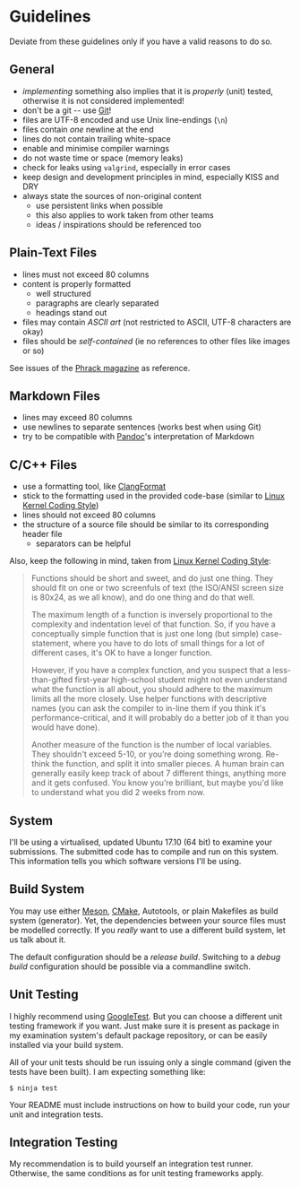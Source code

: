 # Guidelines

Deviate from these guidelines only if you have a valid reasons to do so.

## General

- *implementing* something also implies that it is *properly* (unit) tested, otherwise it is not considered implemented!
- don't be a git -- use [Git](https://git-scm.com/)!
- files are UTF-8 encoded and use Unix line-endings (`\n`)
- files contain *one* newline at the end
- lines do not contain trailing white-space
- enable and minimise compiler warnings
- do not waste time or space (memory leaks)
- check for leaks using `valgrind`, especially in error cases
- keep design and development principles in mind, especially KISS and DRY
- always state the sources of non-original content
    - use persistent links when possible
    - this also applies to work taken from other teams
    - ideas / inspirations should be referenced too

## Plain-Text Files

- lines must not exceed 80 columns
- content is properly formatted
    - well structured
    - paragraphs are clearly separated
    - headings stand out
- files may contain *ASCII art* (not restricted to ASCII, UTF-8 characters are okay)
- files should be *self-contained* (ie no references to other files like images or so)

See issues of the [Phrack magazine](http://www.phrack.org/) as reference.

## Markdown Files

- lines may exceed 80 columns
- use newlines to separate sentences (works best when using Git)
- try to be compatible with [Pandoc](https://pandoc.org/)'s interpretation of Markdown

## C/C++ Files

- use a formatting tool, like [ClangFormat](https://clang.llvm.org/docs/ClangFormat.html)
- stick to the formatting used in the provided code-base (similar to [Linux Kernel Coding Style])
- lines should not exceed 80 columns
- the structure of a source file should be similar to its corresponding header file
    - separators can be helpful

Also, keep the following in mind, taken from [Linux Kernel Coding Style]:

> Functions should be short and sweet, and do just one thing.
> They should fit on one or two screenfuls of text (the ISO/ANSI screen size is 80x24, as we all know), and do one thing and do that well.
>
> The maximum length of a function is inversely proportional to the complexity and indentation level of that function.
> So, if you have a conceptually simple function that is just one long (but simple) case-statement, where you have to do lots of small things for a lot of different cases, it's OK to have a longer function.
>
> However, if you have a complex function, and you suspect that a less-than-gifted first-year high-school student might not even understand what the function is all about, you should adhere to the maximum limits all the more closely.
> Use helper functions with descriptive names (you can ask the compiler to in-line them if you think it's performance-critical, and it will probably do a better job of it than you would have done).
>
> Another measure of the function is the number of local variables.
> They shouldn't exceed 5-10, or you’re doing something wrong.
> Re-think the function, and split it into smaller pieces.
> A human brain can generally easily keep track of about 7 different things, anything more and it gets confused.
> You know you’re brilliant, but maybe you'd like to understand what you did 2 weeks from now.

[Linux Kernel Coding Style]: <https://www.kernel.org/doc/html/v4.10/process/coding-style.html>

## System

I'll be using a virtualised, updated Ubuntu 17.10 (64 bit) to examine your submissions.
The submitted code has to compile and run on this system.
This information tells you which software versions I'll be using.

## Build System

You may use either [Meson], [CMake], Autotools, or plain Makefiles as build system (generator).
Yet, the dependencies between your source files must be modelled correctly.
If you *really* want to use a different build system, let us talk about it.

[Meson]: <http://mesonbuild.com/>
[CMake]: <https://cmake.org/>

The default configuration should be a *release build*.
Switching to a *debug build* configuration should be possible via a commandline switch.

## Unit Testing

I highly recommend using [GoogleTest](https://github.com/google/googletest).
But you can choose a different unit testing framework if you want.
Just make sure it is present as package in my examination system's default package repository, or can be easily installed via your build system.

All of your unit tests should be run issuing only a single command (given the tests have been built).
I am expecting something like:

    $ ninja test

Your README must include instructions on how to build your code, run your unit and integration tests.

## Integration Testing

My recommendation is to build yourself an integration test runner.
Otherwise, the same conditions as for unit testing frameworks apply.
